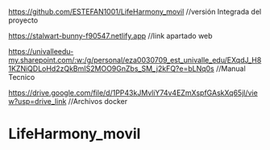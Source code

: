 https://github.com/ESTEFAN1001/LifeHarmony_movil //versión Integrada del proyecto 

https://stalwart-bunny-f90547.netlify.app //link apartado web 

https://univalleedu-my.sharepoint.com/:w:/g/personal/eza0030709_est_univalle_edu/EXqdJ_H81KZNiQDLoHd2zQkBmIS2MOO9GnZbs_SM_j2kFQ?e=bLNq0s //Manual Tecnico

https://drive.google.com/file/d/1PP43kJMvliY74v4EZmXspfGAskXq65jl/view?usp=drive_link //Archivos docker


# LifeHarmony_movil
